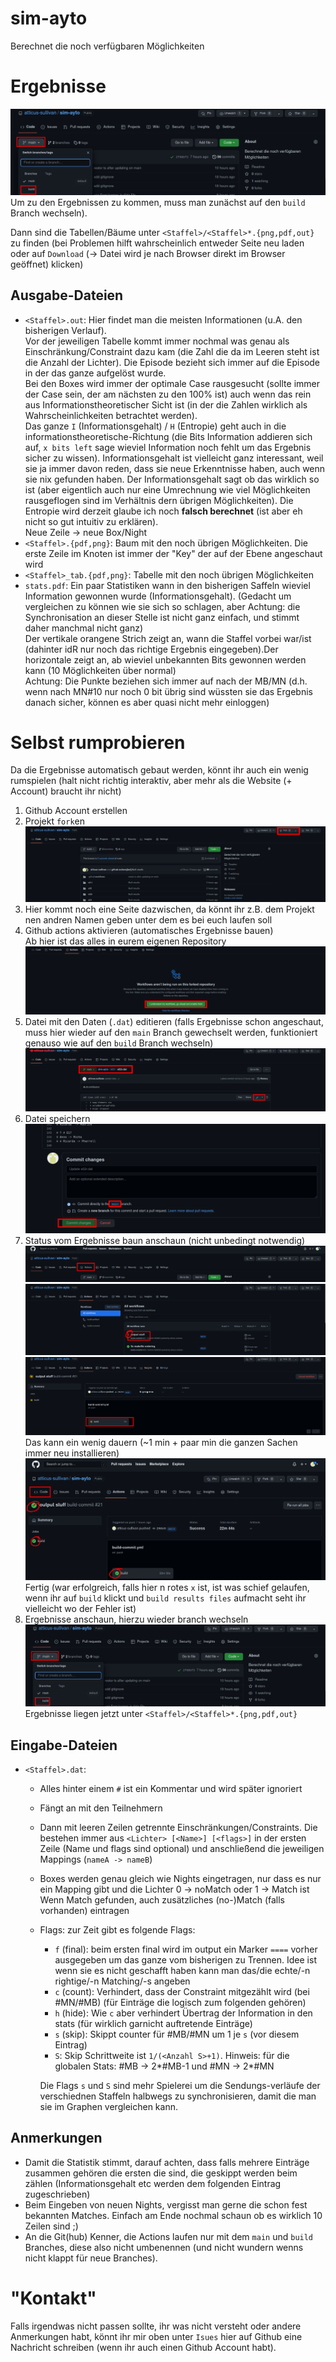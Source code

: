 # sim-ayto
Berechnet die noch verfügbaren Möglichkeiten

# Ergebnisse
![Auf `build` Branch wechseln](img/09_build1_dark.png)
Um zu den Ergebnissen zu kommen, muss man zunächst auf den `build` Branch
wechseln).

Dann sind die Tabellen/Bäume unter `<Staffel>/<Staffel>*.{png,pdf,out}` zu finden
(bei Problemen hilft wahrscheinlich entweder Seite neu laden oder auf `Download`
(-> Datei wird je nach Browser direkt im Browser geöffnet) klicken)

## Ausgabe-Dateien
- `<Staffel>.out`: Hier findet man die meisten Informationen (u.A. den
  bisherigen Verlauf).<br>
  Vor der jeweiligen Tabelle kommt immer nochmal was genau
  als Einschränkung/Constraint dazu kam (die Zahl die da im Leeren steht ist die
  Anzahl der Lichter). Die Episode bezieht sich immer auf die Episode in der das
  ganze aufgelöst wurde.<br>
  Bei den Boxes wird immer der optimale Case rausgesucht
  (sollte immer der Case sein, der am nächsten zu den 100% ist) auch wenn das
  rein aus Informationstheoretischer Sicht ist (in der die Zahlen wirklich als
  Wahrscheinlichkeiten betrachtet werden).<br>
  Das ganze `I` (Informationsgehalt) /
  `H` (Entropie) geht auch in die informationstheoretische-Richtung
  (die Bits Information addieren sich auf, `x bits left` sage wieviel
  Information noch fehlt um das Ergebnis sicher zu wissen). Informationsgehalt
  ist vielleicht ganz interessant, weil sie ja immer davon reden, dass sie neue
  Erkenntnisse haben, auch wenn sie nix gefunden haben. Der Informationsgehalt
  sagt ob das wirklich so ist (aber eigentlich auch nur eine Umrechnung wie viel
  Möglichkeiten rausgeflogen sind im Verhältnis dern übrigen Möglichkeiten). Die
  Entropie wird derzeit glaube ich noch **falsch berechnet** (ist aber eh nicht
  so gut intuitiv zu erklären).<br>
  Neue Zeile -> neue Box/Night
- `<Staffel>.{pdf,png}`: Baum mit den noch übrigen Möglichkeiten. Die erste
  Zeile im Knoten ist immer der "Key" der auf der Ebene angeschaut wird
- `<Staffel>_tab.{pdf,png}`: Tabelle mit den noch übrigen Möglichkeiten
- `stats.pdf`: Ein paar Statistiken wann in den bisherigen Saffeln wieviel
  Information gewonnen wurde (Informationsgehalt). (Gedacht um vergleichen zu
  können wie sie sich so schlagen, aber Achtung: die Synchronisation an dieser
  Stelle ist nicht ganz einfach, und stimmt daher manchmal nicht ganz)<br>
  Der vertikale orangene Strich zeigt an, wann die Staffel vorbei war/ist
  (dahinter idR nur noch das richtige Ergebnis eingegeben).Der horizontale zeigt
  an, ab wieviel unbekannten Bits gewonnen werden kann (10 Möglichkeiten über
  normal)<br>
  Achtung: Die Punkte beziehen sich immer auf nach der MB/MN (d.h. wenn nach
  MN#10 nur noch 0 bit übrig sind wüssten sie das Ergebnis danach sicher, können
  es aber quasi nicht mehr einloggen)

# Selbst rumprobieren
Da die Ergebnisse automatisch gebaut werden, könnt ihr auch ein wenig rumspielen
(halt nicht richtig interaktiv, aber mehr als die Website (+ Account) braucht ihr nicht)

1. Github Account erstellen
2. Projekt `fork`en
   ![forken](./img/01_fork_dark.png)
4. Hier kommt noch eine Seite dazwischen, da könnt ihr z.B. dem Projekt nen andren Namen geben
   unter dem es bei euch laufen soll
3. Github actions aktivieren (automatisches Ergebnisse bauen)<br>
   Ab hier ist das alles in eurem eigenen Repository
   ![GH actions aktivieren](./img/02_enable-actions_dark.png)
4. Datei mit den Daten (`.dat`) editieren (falls Ergebnisse schon angeschaut, muss hier
   wieder auf den `main` Branch gewechselt werden, funktioniert genauso wie auf
   den `build` Branch wechseln)
   ![edit](./img/03_edit1_dark.png)
5. Datei speichern
   ![save](./img/04_commit_dark.png)
6. Status vom Ergebnisse baun anschaun (nicht unbedingt notwendig)
   ![status](./img/05_actions1_dark.png)
   ![status](./img/06_actions2_dark.png)
   ![status](./img/07_actions3_dark.png)
   Das kann ein wenig dauern (~1 min + paar min die ganzen Sachen immer neu
   installieren)
   ![status fin](./img/08_actions4_dark.png)
   Fertig (war erfolgreich, falls hier n rotes `x` ist, ist was schief gelaufen, wenn 
   ihr auf `build` klickt und `build results files` aufmacht seht ihr vielleicht wo der
   Fehler ist)
7. Ergebnisse anschaun, hierzu wieder branch wechseln
   ![zu `build` wechseln](./img/09_build1_dark.png)
   Ergebnisse liegen jetzt unter `<Staffel>/<Staffel>*.{png,pdf,out}`

## Eingabe-Dateien
- `<Staffel>.dat`:
  - Alles hinter einem `#` ist ein Kommentar und wird später
    ignoriert
  - Fängt an mit den Teilnehmern
  - Dann mit leeren Zeilen getrennte Einschränkungen/Constraints. Die bestehen
	immer aus `<Lichter> [<Name>] [<flags>]` in der ersten Zeile (Name und flags
	sind optional) und anschließend die jeweiligen Mappings (`nameA -> nameB`)
  - Boxes werden genau gleich wie Nights eingetragen, nur dass es nur ein Mapping
	gibt und die Lichter 0 -> noMatch oder 1 -> Match ist<br>
	Wenn Match gefunden, auch zusätzliches (no-)Match (falls vorhanden) eintragen
  - Flags: zur Zeit gibt es folgende Flags:
  	<!-- - `t` (tree):  -->
  	- `f` (final): beim ersten final wird im output ein Marker `====` vorher
	  ausgegeben um das ganze vom bisherigen zu Trennen. Idee ist wenn sie es
	  nicht geschafft haben kann man das/die echte/-n rightige/-n Matching/-s angeben
  	- `c` (count): Verhindert, dass der Constraint mitgezählt wird (bei #MN/#MB)
	  (für Einträge die logisch zum folgenden gehören)
  	- `h` (hide): Wie `c` aber verhindert Übertrag der Information in den stats
	  (für wirklich garnicht auftretende Einträge)
  	- `s` (skip): Skippt counter für #MB/#MN um 1 je `s` (vor diesem Eintrag)
	- `S`: Skip Schrittweite ist `1/(<Anzahl S>+1)`. Hinweis: für die globalen
	  Stats: #MB -> 2*#MB-1 und #MN -> 2*#MN
	  
    Die Flags `s` und `S` sind mehr Spielerei um die Sendungs-verläufe der
	verschiednen Staffeln halbwegs zu synchronisieren, damit die man sie im
	Graphen vergleichen kann.

## Anmerkungen
- Damit die Statistik stimmt, darauf achten, dass falls mehrere Einträge
  zusammen gehören die ersten die sind, die geskippt werden beim zählen
  (Informationsgehalt etc werden dem folgenden Eintrag zugeschrieben)
- Beim Eingeben von neuen Nights, vergisst man gerne die schon fest bekannten
  Matches. Einfach am Ende nochmal schaun ob es wirklich 10 Zeilen sind ;)
- An die Git(hub) Kenner, die Actions laufen nur mit dem `main` und `build`
  Branches, diese also nicht umbenennen (und nicht wundern wenns nicht klappt für
  neue Branches).

# "Kontakt"
Falls irgendwas nicht passen sollte, ihr was nicht versteht oder andere Anmerkungen habt, könnt ihr mir oben unter `Isues` hier auf Github eine Nachricht schreiben (wenn ihr auch einen Github Account habt).

